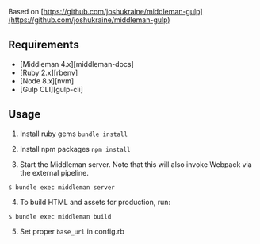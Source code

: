 Based on [https://github.com/joshukraine/middleman-gulp](https://github.com/joshukraine/middleman-gulp)

Requirements
------------

* [Middleman 4.x][middleman-docs]
* [Ruby 2.x][rbenv]
* [Node 8.x][nvm]
* [Gulp CLI][gulp-cli]

Usage
-----

1. Install ruby gems `bundle install`

2. Install npm packages `npm install` 

3. Start the Middleman server. Note that this will also invoke Webpack via the external pipeline.

```shell
$ bundle exec middleman server
```

4. To build HTML and assets for production, run:

```shell
$ bundle exec middleman build
```
5. Set proper `base_url` in config.rb
